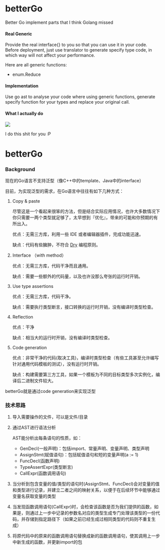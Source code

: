 # betterGo
Better Go implement parts that I think Golang missed

#### Real Generic
Provide the real interface{} to you so that you can use it in your code.
Before deployment, just use translator to generate specify type code, in which way will not affect your performance.

Here are all generic functions:
* enum.Reduce


#### Implementation
Use go ast to analyse your code where using generic functions, generate specify function for your types and replace your original call.

#### What I actually do
![](https://pic1.zhimg.com/50/v2-dd2dc3bc72b058b85774ee804a521165_hd.webp)



I do this shit for you :P


# betterGo

### Background

现在的Go语言不支持泛型（像C++中的template、Java中的interface）

目前，为实现泛型的需求，在Go语言中往往有如下几种方式：

1. Copy & paste

   尽管这是一个看起来很笨的方法，但是结合实际应用情况，也许大多数情况下你只需要一两个类型就足够了，太早想到『优化』，带来的可能和你预期的有所出入。

   优点：无需三方库，利用一些 IDE 或者编辑器插件，完成功能迅速。

   缺点：代码有些臃肿，不符合 [Dry](https://link.zhihu.com/?target=https%3A//en.wikipedia.org/wiki/Don%27t_repeat_yourself) 编程原则。

2. Interface （with method）

   优点：无需三方库，代码干净而且通用。

   缺点：需要一些额外的代码量，以及也许没那么夸张的运行时开销。

3. Use type assertions

   优点：无需三方库，代码干净。

   缺点：需要执行类型断言，接口转换的运行时开销，没有编译时类型检查。

4. Reflection

   优点：干净

   缺点：相当大的运行时开销，没有编译时类型检查。

5. Code generation

   优点：非常干净的代码(取决工具)，编译时类型检查（有些工具甚至允许编写针对通用代码模板的测试），没有运行时开销。

   缺点：构建需要第三方工具，如果一个模板为不同的目标类型多次实例化，编译后二进制文件较大。

betterGo就是通过code generation来实现泛型

### 技术思路

1. 导入需要操作的文件，可以是文件/目录

2. 通过AST进行语法分析

   AST能分析出每条语句的性质，如：

   - GenDecl(一般声明)：包括import、常量声明、变量声明、类型声明
   - AssignStmt(赋值语句)：包括赋值语句和短的变量声明(a := 1)
   - FuncDecl(函数声明)
   - TypeAssertExpr(类型断言)
   - CallExpr(函数调用语句)

3. 当分析到包含变量的值/类型的语句时(AssignStmt、FuncDecl)会对变量的值和类型进行记录，并建立二者之间的映射关系，以便于在后续环节中能够通过变量名获取变量的类型

4. 当发现函数调用语句(CallExpr)时，会检查该函数是否为我们提供的函数，如果是，则通过上一步中记录的参数名对应的类型生成专门处理该类型的一份代码，并存储到指定路径下（如果之前已经生成过相同类型的代码则不重复生成）

5. 将原代码中的原来的函数调用语句替换成新的函数调用语句，使其调用上一步中新生成的函数，并更新import的包

